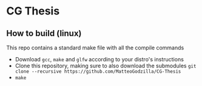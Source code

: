 # CG Thesis
## How to build (linux)
This repo contains a standard make file with all the compile commands 
- Download `gcc`, `make` and `glfw` according to your distro's instructions
- Clone this repository, making sure to also download the submodules
  `git clone --recursive https://github.com/MatteoGodzilla/CG-Thesis`
- `make`

